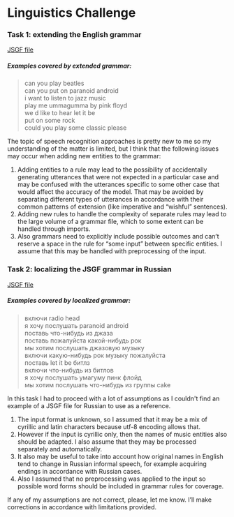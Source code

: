 # Linguistics Challenge  

### Task 1: extending the English grammar
 
[JSGF file](https://github.com/TianaQ/nlu-challenge/blob/master/JSGF_en_ext.txt)

##### Examples covered by extended grammar:  

> can you play beatles   
> can you put on paranoid android   
> i want to listen to jazz music    
> play me ummagumma by pink floyd   
> we d like to hear let it be   
> put on some rock   
> could you play some classic please   

The topic of speech recognition approaches is pretty new to me so my understanding of the matter is limited, but I think that the following issues may occur when adding new entities to the grammar:  
1. Adding entities to a rule may lead to the possibility of accidentally generating utterances that were not expected in a particular case and may be confused with the utterances specific to some other case that would affect the accuracy of the model. That may be avoided by separating different types of utterances in accordance with their common patterns of extension (like imperative and “wishful” sentences).   
2. Adding new rules to handle the complexity of separate rules may lead to the large volume of a grammar file, which to some extent can be handled through imports.  
3. Also grammars need to explicitly include possible outcomes and can’t reserve a space in the rule for “some input” between specific entities. I assume that this may be handled with preprocessing of the input.    
  

### Task 2: localizing the JSGF grammar in Russian

[JSGF file](https://github.com/TianaQ/nlu-challenge/blob/master/JSGF_ru_ext.txt)

##### Examples covered by localized grammar:  

> включи radio head  
> я хочу послушать paranoid android  
> поставь что-нибудь из джаза   
> поставь пожалуйста какой-нибудь рок  
> мы хотим послушать джазовую музыку  
> включи какую-нибудь рок музыку пожалуйста  
> поставь let it be битлз  
> включи что-нибудь из битлов  
> я хочу послушать умагуму пинк флойд  
> мы хотим послушать что-нибудь из группы cake  

In this task I had to proceed with a lot of assumptions as I couldn't find an example of a JSGF file for Russian to use as a reference.  
1. The input format is unknown, so I assumed that it may be a mix of cyrillic and latin characters because utf-8 encoding allows that.   
2. However if the input is cyrillic only, then the names of music entities also should be adapted. I also assume that they may be processed separately and automatically.  
3. It also may be useful to take into account how original names in English tend to change in Russian informal speech, for example acquiring endings in accordance with Russian cases.  
4. Also I assumed that no preprocessing was applied to the input so possible word forms should be included in grammar rules for coverage.  

If any of my assumptions are not correct, please, let me know. I’ll make corrections in accordance with limitations provided.  
